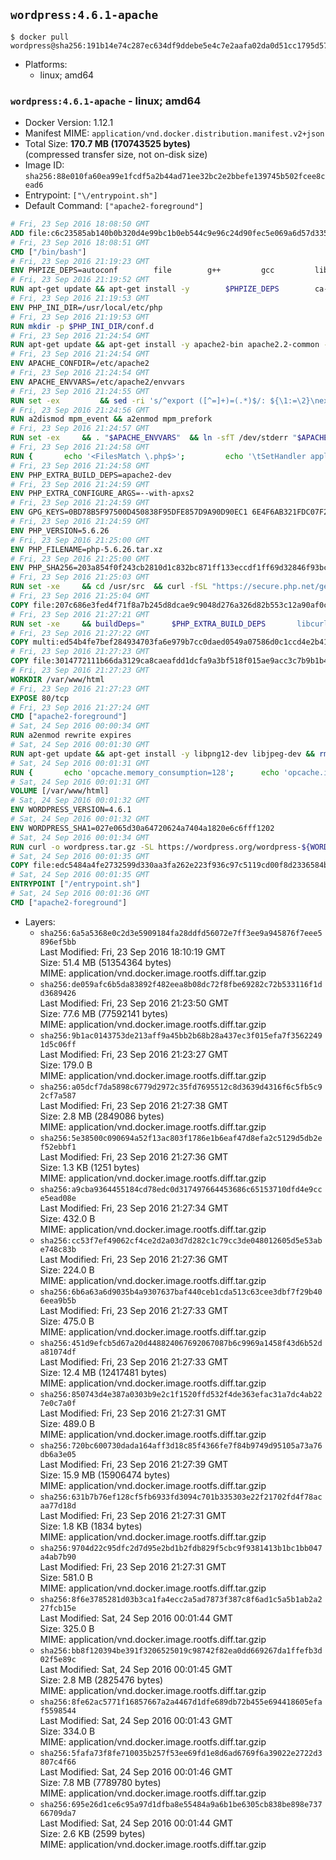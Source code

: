 ## `wordpress:4.6.1-apache`

```console
$ docker pull wordpress@sha256:191b14e74c287ec634df9ddebe5e4c7e2aafa02da0d51cc1795d5773e40db64c
```

-	Platforms:
	-	linux; amd64

### `wordpress:4.6.1-apache` - linux; amd64

-	Docker Version: 1.12.1
-	Manifest MIME: `application/vnd.docker.distribution.manifest.v2+json`
-	Total Size: **170.7 MB (170743525 bytes)**  
	(compressed transfer size, not on-disk size)
-	Image ID: `sha256:88e010fa60ea99e1fcdf5a2b44ad71ee32bc2e2bbefe139745b502fcee8cead6`
-	Entrypoint: `["\/entrypoint.sh"]`
-	Default Command: `["apache2-foreground"]`

```dockerfile
# Fri, 23 Sep 2016 18:08:50 GMT
ADD file:c6c23585ab140b0b320d4e99bc1b0eb544c9e96c24d90fec5e069a6d57d335ca in / 
# Fri, 23 Sep 2016 18:08:51 GMT
CMD ["/bin/bash"]
# Fri, 23 Sep 2016 21:19:23 GMT
ENV PHPIZE_DEPS=autoconf 		file 		g++ 		gcc 		libc-dev 		make 		pkg-config 		re2c
# Fri, 23 Sep 2016 21:19:52 GMT
RUN apt-get update && apt-get install -y 		$PHPIZE_DEPS 		ca-certificates 		curl 		libedit2 		libsqlite3-0 		libxml2 		xz-utils 	--no-install-recommends && rm -r /var/lib/apt/lists/*
# Fri, 23 Sep 2016 21:19:53 GMT
ENV PHP_INI_DIR=/usr/local/etc/php
# Fri, 23 Sep 2016 21:19:53 GMT
RUN mkdir -p $PHP_INI_DIR/conf.d
# Fri, 23 Sep 2016 21:24:54 GMT
RUN apt-get update && apt-get install -y apache2-bin apache2.2-common --no-install-recommends && rm -rf /var/lib/apt/lists/*
# Fri, 23 Sep 2016 21:24:54 GMT
ENV APACHE_CONFDIR=/etc/apache2
# Fri, 23 Sep 2016 21:24:54 GMT
ENV APACHE_ENVVARS=/etc/apache2/envvars
# Fri, 23 Sep 2016 21:24:55 GMT
RUN set -ex 		&& sed -ri 's/^export ([^=]+)=(.*)$/: ${\1:=\2}\nexport \1/' "$APACHE_ENVVARS" 		&& . "$APACHE_ENVVARS" 	&& for dir in 		"$APACHE_LOCK_DIR" 		"$APACHE_RUN_DIR" 		"$APACHE_LOG_DIR" 		/var/www/html 	; do 		rm -rvf "$dir" 		&& mkdir -p "$dir" 		&& chown -R "$APACHE_RUN_USER:$APACHE_RUN_GROUP" "$dir"; 	done
# Fri, 23 Sep 2016 21:24:56 GMT
RUN a2dismod mpm_event && a2enmod mpm_prefork
# Fri, 23 Sep 2016 21:24:57 GMT
RUN set -ex 	&& . "$APACHE_ENVVARS" 	&& ln -sfT /dev/stderr "$APACHE_LOG_DIR/error.log" 	&& ln -sfT /dev/stdout "$APACHE_LOG_DIR/access.log" 	&& ln -sfT /dev/stdout "$APACHE_LOG_DIR/other_vhosts_access.log"
# Fri, 23 Sep 2016 21:24:58 GMT
RUN { 		echo '<FilesMatch \.php$>'; 		echo '\tSetHandler application/x-httpd-php'; 		echo '</FilesMatch>'; 		echo; 		echo 'DirectoryIndex disabled'; 		echo 'DirectoryIndex index.php index.html'; 		echo; 		echo '<Directory /var/www/>'; 		echo '\tOptions -Indexes'; 		echo '\tAllowOverride All'; 		echo '</Directory>'; 	} | tee "$APACHE_CONFDIR/conf-available/docker-php.conf" 	&& a2enconf docker-php
# Fri, 23 Sep 2016 21:24:58 GMT
ENV PHP_EXTRA_BUILD_DEPS=apache2-dev
# Fri, 23 Sep 2016 21:24:59 GMT
ENV PHP_EXTRA_CONFIGURE_ARGS=--with-apxs2
# Fri, 23 Sep 2016 21:24:59 GMT
ENV GPG_KEYS=0BD78B5F97500D450838F95DFE857D9A90D90EC1 6E4F6AB321FDC07F2C332E3AC2BF0BC433CFC8B3
# Fri, 23 Sep 2016 21:24:59 GMT
ENV PHP_VERSION=5.6.26
# Fri, 23 Sep 2016 21:25:00 GMT
ENV PHP_FILENAME=php-5.6.26.tar.xz
# Fri, 23 Sep 2016 21:25:00 GMT
ENV PHP_SHA256=203a854f0f243cb2810d1c832bc871ff133eccdf1ff69d32846f93bc1bef58a8
# Fri, 23 Sep 2016 21:25:03 GMT
RUN set -xe 	&& cd /usr/src 	&& curl -fSL "https://secure.php.net/get/$PHP_FILENAME/from/this/mirror" -o php.tar.xz 	&& echo "$PHP_SHA256 *php.tar.xz" | sha256sum -c - 	&& curl -fSL "https://secure.php.net/get/$PHP_FILENAME.asc/from/this/mirror" -o php.tar.xz.asc 	&& export GNUPGHOME="$(mktemp -d)" 	&& for key in $GPG_KEYS; do 		gpg --keyserver ha.pool.sks-keyservers.net --recv-keys "$key"; 	done 	&& gpg --batch --verify php.tar.xz.asc php.tar.xz 	&& rm -r "$GNUPGHOME"
# Fri, 23 Sep 2016 21:25:04 GMT
COPY file:207c686e3fed4f71f8a7b245d8dcae9c9048d276a326d82b553c12a90af0c0ca in /usr/local/bin/ 
# Fri, 23 Sep 2016 21:27:21 GMT
RUN set -xe 	&& buildDeps=" 		$PHP_EXTRA_BUILD_DEPS 		libcurl4-openssl-dev 		libedit-dev 		libsqlite3-dev 		libssl-dev 		libxml2-dev 	" 	&& apt-get update && apt-get install -y $buildDeps --no-install-recommends && rm -rf /var/lib/apt/lists/* 		&& docker-php-source extract 	&& cd /usr/src/php 	&& ./configure 		--with-config-file-path="$PHP_INI_DIR" 		--with-config-file-scan-dir="$PHP_INI_DIR/conf.d" 				--disable-cgi 				--enable-ftp 		--enable-mbstring 		--enable-mysqlnd 				--with-curl 		--with-libedit 		--with-openssl 		--with-zlib 				$PHP_EXTRA_CONFIGURE_ARGS 	&& make -j"$(nproc)" 	&& make install 	&& { find /usr/local/bin /usr/local/sbin -type f -executable -exec strip --strip-all '{}' + || true; } 	&& make clean 	&& docker-php-source delete 		&& apt-get purge -y --auto-remove -o APT::AutoRemove::RecommendsImportant=false $buildDeps
# Fri, 23 Sep 2016 21:27:22 GMT
COPY multi:ed54b4fe7bef284934703fa6e979b7cc0daed0549a07586d0c1ccd4e2b41884a in /usr/local/bin/ 
# Fri, 23 Sep 2016 21:27:23 GMT
COPY file:3014772111b66da3129ca8caeafdd1dcfa9a3bf518f015ae9acc3c7b9b1b44c9 in /usr/local/bin/ 
# Fri, 23 Sep 2016 21:27:23 GMT
WORKDIR /var/www/html
# Fri, 23 Sep 2016 21:27:23 GMT
EXPOSE 80/tcp
# Fri, 23 Sep 2016 21:27:24 GMT
CMD ["apache2-foreground"]
# Sat, 24 Sep 2016 00:00:34 GMT
RUN a2enmod rewrite expires
# Sat, 24 Sep 2016 00:01:30 GMT
RUN apt-get update && apt-get install -y libpng12-dev libjpeg-dev && rm -rf /var/lib/apt/lists/* 	&& docker-php-ext-configure gd --with-png-dir=/usr --with-jpeg-dir=/usr 	&& docker-php-ext-install gd mysqli opcache
# Sat, 24 Sep 2016 00:01:31 GMT
RUN { 		echo 'opcache.memory_consumption=128'; 		echo 'opcache.interned_strings_buffer=8'; 		echo 'opcache.max_accelerated_files=4000'; 		echo 'opcache.revalidate_freq=60'; 		echo 'opcache.fast_shutdown=1'; 		echo 'opcache.enable_cli=1'; 	} > /usr/local/etc/php/conf.d/opcache-recommended.ini
# Sat, 24 Sep 2016 00:01:31 GMT
VOLUME [/var/www/html]
# Sat, 24 Sep 2016 00:01:32 GMT
ENV WORDPRESS_VERSION=4.6.1
# Sat, 24 Sep 2016 00:01:32 GMT
ENV WORDPRESS_SHA1=027e065d30a64720624a7404a1820e6c6fff1202
# Sat, 24 Sep 2016 00:01:34 GMT
RUN curl -o wordpress.tar.gz -SL https://wordpress.org/wordpress-${WORDPRESS_VERSION}.tar.gz 	&& echo "$WORDPRESS_SHA1 *wordpress.tar.gz" | sha1sum -c - 	&& tar -xzf wordpress.tar.gz -C /usr/src/ 	&& rm wordpress.tar.gz 	&& chown -R www-data:www-data /usr/src/wordpress
# Sat, 24 Sep 2016 00:01:35 GMT
COPY file:edc5484a4fe2732599d330aa3fa262e223f936c97c5119cd00f8d2336584ba48 in /entrypoint.sh 
# Sat, 24 Sep 2016 00:01:35 GMT
ENTRYPOINT ["/entrypoint.sh"]
# Sat, 24 Sep 2016 00:01:36 GMT
CMD ["apache2-foreground"]
```

-	Layers:
	-	`sha256:6a5a5368e0c2d3e5909184fa28ddfd56072e7ff3ee9a945876f7eee5896ef5bb`  
		Last Modified: Fri, 23 Sep 2016 18:10:19 GMT  
		Size: 51.4 MB (51354364 bytes)  
		MIME: application/vnd.docker.image.rootfs.diff.tar.gzip
	-	`sha256:de059afc6b5da83892f482eea8b08dc72f8fbe69282c72b533116f1dd3689426`  
		Last Modified: Fri, 23 Sep 2016 21:23:50 GMT  
		Size: 77.6 MB (77592141 bytes)  
		MIME: application/vnd.docker.image.rootfs.diff.tar.gzip
	-	`sha256:9b1ac0143753de213aff9a45bb2b68b28a437ec3f015efa7f35622491d5c06ff`  
		Last Modified: Fri, 23 Sep 2016 21:23:27 GMT  
		Size: 179.0 B  
		MIME: application/vnd.docker.image.rootfs.diff.tar.gzip
	-	`sha256:a05dcf7da5898c6779d2972c35fd7695512c8d3639d4316f6c5fb5c92cf7a587`  
		Last Modified: Fri, 23 Sep 2016 21:27:38 GMT  
		Size: 2.8 MB (2849086 bytes)  
		MIME: application/vnd.docker.image.rootfs.diff.tar.gzip
	-	`sha256:5e38500c090694a52f13ac803f1786e1b6eaf47d8efa2c5129d5db2ef52ebbf1`  
		Last Modified: Fri, 23 Sep 2016 21:27:36 GMT  
		Size: 1.3 KB (1251 bytes)  
		MIME: application/vnd.docker.image.rootfs.diff.tar.gzip
	-	`sha256:a9cba9364455184cd78edc0d317497664453686c65153710dfd4e9cce5ead08e`  
		Last Modified: Fri, 23 Sep 2016 21:27:34 GMT  
		Size: 432.0 B  
		MIME: application/vnd.docker.image.rootfs.diff.tar.gzip
	-	`sha256:cc53f7ef49062cf4ce2d2a03d7d282c1c79cc3de048012605d5e53abe748c83b`  
		Last Modified: Fri, 23 Sep 2016 21:27:36 GMT  
		Size: 224.0 B  
		MIME: application/vnd.docker.image.rootfs.diff.tar.gzip
	-	`sha256:6b6a63a6d9035b4a9307637baf440ceb1cda513c63cee3dbf7f29b406eea9b5b`  
		Last Modified: Fri, 23 Sep 2016 21:27:33 GMT  
		Size: 475.0 B  
		MIME: application/vnd.docker.image.rootfs.diff.tar.gzip
	-	`sha256:451d9efcb5d67a20d448824067692067087b6c9969a1458f43d6b52da81074df`  
		Last Modified: Fri, 23 Sep 2016 21:27:33 GMT  
		Size: 12.4 MB (12417481 bytes)  
		MIME: application/vnd.docker.image.rootfs.diff.tar.gzip
	-	`sha256:850743d4e387a0303b9e2c1f1520ffd532f4de363efac31a7dc4ab227e0c7a0f`  
		Last Modified: Fri, 23 Sep 2016 21:27:31 GMT  
		Size: 489.0 B  
		MIME: application/vnd.docker.image.rootfs.diff.tar.gzip
	-	`sha256:720bc600730dada164aff3d18c85f4366fe7f84b9749d95105a73a76db6a3e05`  
		Last Modified: Fri, 23 Sep 2016 21:27:39 GMT  
		Size: 15.9 MB (15906474 bytes)  
		MIME: application/vnd.docker.image.rootfs.diff.tar.gzip
	-	`sha256:631b7b76ef128cf5fb6933fd3094c701b335303e22f21702fd4f78acaa77d18d`  
		Last Modified: Fri, 23 Sep 2016 21:27:31 GMT  
		Size: 1.8 KB (1834 bytes)  
		MIME: application/vnd.docker.image.rootfs.diff.tar.gzip
	-	`sha256:9704d22c95dfc2d7d95e2bd1b2fdb829f5cbc9f9381413b1bc1bb047a4ab7b90`  
		Last Modified: Fri, 23 Sep 2016 21:27:31 GMT  
		Size: 581.0 B  
		MIME: application/vnd.docker.image.rootfs.diff.tar.gzip
	-	`sha256:8f6e3785281d03b3ca1fa4ecc2a5ad7873f387c8f6ad1c5a5b1ab2a227fcb15e`  
		Last Modified: Sat, 24 Sep 2016 00:01:44 GMT  
		Size: 325.0 B  
		MIME: application/vnd.docker.image.rootfs.diff.tar.gzip
	-	`sha256:bb8f120394be391f3206525019c98742f82ea0dd669267da1ffefb3d02f5e89c`  
		Last Modified: Sat, 24 Sep 2016 00:01:45 GMT  
		Size: 2.8 MB (2825476 bytes)  
		MIME: application/vnd.docker.image.rootfs.diff.tar.gzip
	-	`sha256:8fe62ac5771f16857667a2a4467d1dfe689db72b455e694418605efaf5598544`  
		Last Modified: Sat, 24 Sep 2016 00:01:43 GMT  
		Size: 334.0 B  
		MIME: application/vnd.docker.image.rootfs.diff.tar.gzip
	-	`sha256:5fafa73f8fe710035b257f53ee69fd1e8d6ad6769f6a39022e2722d3807c4f66`  
		Last Modified: Sat, 24 Sep 2016 00:01:46 GMT  
		Size: 7.8 MB (7789780 bytes)  
		MIME: application/vnd.docker.image.rootfs.diff.tar.gzip
	-	`sha256:695e26d1ce6c95a97d1dfba8e55484a9a6b1be6305cb838be898e73766709da7`  
		Last Modified: Sat, 24 Sep 2016 00:01:44 GMT  
		Size: 2.6 KB (2599 bytes)  
		MIME: application/vnd.docker.image.rootfs.diff.tar.gzip
